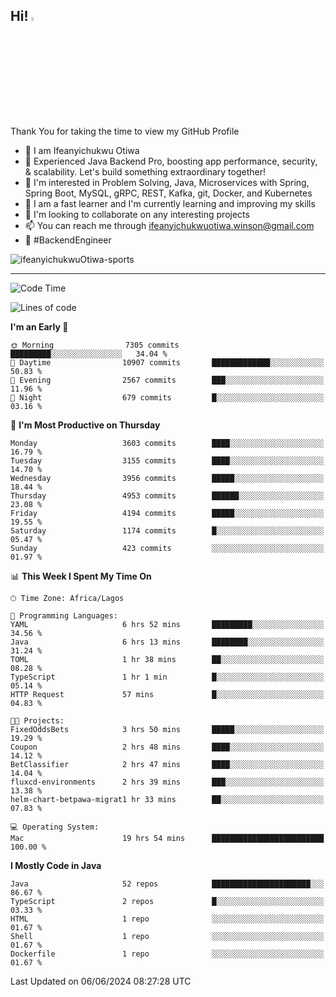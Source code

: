 <!-- BLOG-POST-LIST:START --><!-- BLOG-POST-LIST:END -->

## Hi! <img src="https://media.giphy.com/media/hvRJCLFzcasrR4ia7z/giphy.gif" width="4%"> 

Thank You for taking the time to view my GitHub Profile

- 👋 I am Ifeanyichukwu Otiwa
- 🚀 Experienced Java Backend Pro, boosting app performance, security, & scalability. Let's build something extraordinary together!
- 👀 I'm interested in Problem Solving, Java, Microservices with Spring, Spring Boot, MySQL, gRPC, REST, Kafka, git, Docker, and Kubernetes
- 🌱 I am a fast learner and I'm currently learning and improving my skills
- 💞️ I'm looking to collaborate on any interesting projects
- 📫 You can reach me through ifeanyichukwuotiwa.winson@gmail.com
- 🚀 #BackendEngineer

<p align="left" marginTop="10px"> <img src="https://komarev.com/ghpvc/?username=ifeanyichukwuOtiwa-sports&label=Profile%20views&color=0e75b6&style=for-the-badge" alt="ifeanyichukwuOtiwa-sports" /> </p>

***

<!--START_SECTION:waka-->
![Code Time](http://img.shields.io/badge/Code%20Time-2%2C597%20hrs%2012%20mins-blue)

![Lines of code](https://img.shields.io/badge/From%20Hello%20World%20I%27ve%20Written-5.6%20million%20lines%20of%20code-blue)

**I'm an Early 🐤** 

```text
🌞 Morning                7305 commits        █████████░░░░░░░░░░░░░░░░   34.04 % 
🌆 Daytime                10907 commits       █████████████░░░░░░░░░░░░   50.83 % 
🌃 Evening                2567 commits        ███░░░░░░░░░░░░░░░░░░░░░░   11.96 % 
🌙 Night                  679 commits         █░░░░░░░░░░░░░░░░░░░░░░░░   03.16 % 
```
📅 **I'm Most Productive on Thursday** 

```text
Monday                   3603 commits        ████░░░░░░░░░░░░░░░░░░░░░   16.79 % 
Tuesday                  3155 commits        ████░░░░░░░░░░░░░░░░░░░░░   14.70 % 
Wednesday                3956 commits        █████░░░░░░░░░░░░░░░░░░░░   18.44 % 
Thursday                 4953 commits        ██████░░░░░░░░░░░░░░░░░░░   23.08 % 
Friday                   4194 commits        █████░░░░░░░░░░░░░░░░░░░░   19.55 % 
Saturday                 1174 commits        █░░░░░░░░░░░░░░░░░░░░░░░░   05.47 % 
Sunday                   423 commits         ░░░░░░░░░░░░░░░░░░░░░░░░░   01.97 % 
```


📊 **This Week I Spent My Time On** 

```text
🕑︎ Time Zone: Africa/Lagos

💬 Programming Languages: 
YAML                     6 hrs 52 mins       █████████░░░░░░░░░░░░░░░░   34.56 % 
Java                     6 hrs 13 mins       ████████░░░░░░░░░░░░░░░░░   31.24 % 
TOML                     1 hr 38 mins        ██░░░░░░░░░░░░░░░░░░░░░░░   08.28 % 
TypeScript               1 hr 1 min          █░░░░░░░░░░░░░░░░░░░░░░░░   05.14 % 
HTTP Request             57 mins             █░░░░░░░░░░░░░░░░░░░░░░░░   04.83 % 

🐱‍💻 Projects: 
FixedOddsBets            3 hrs 50 mins       █████░░░░░░░░░░░░░░░░░░░░   19.29 % 
Coupon                   2 hrs 48 mins       ████░░░░░░░░░░░░░░░░░░░░░   14.12 % 
BetClassifier            2 hrs 47 mins       ████░░░░░░░░░░░░░░░░░░░░░   14.04 % 
fluxcd-environments      2 hrs 39 mins       ███░░░░░░░░░░░░░░░░░░░░░░   13.38 % 
helm-chart-betpawa-migrat1 hr 33 mins        ██░░░░░░░░░░░░░░░░░░░░░░░   07.83 % 

💻 Operating System: 
Mac                      19 hrs 54 mins      █████████████████████████   100.00 % 
```

**I Mostly Code in Java** 

```text
Java                     52 repos            ██████████████████████░░░   86.67 % 
TypeScript               2 repos             █░░░░░░░░░░░░░░░░░░░░░░░░   03.33 % 
HTML                     1 repo              ░░░░░░░░░░░░░░░░░░░░░░░░░   01.67 % 
Shell                    1 repo              ░░░░░░░░░░░░░░░░░░░░░░░░░   01.67 % 
Dockerfile               1 repo              ░░░░░░░░░░░░░░░░░░░░░░░░░   01.67 % 
```




 Last Updated on 06/06/2024 08:27:28 UTC
<!--END_SECTION:waka-->

<!--
<p align="center">
![trophy](https://github-profile-trophy.vercel.app/?username=ifeanyichukwuOtiwa-sports&theme=onedark) (https://github.com/ryo-ma/github-profile-trophy)
</p>
-->

<!---
ifeanyi-otiwa/ifeanyi-otiwa is a ✨ special ✨ repository because its `README.md` (this file) appears on your GitHub profile.
You can click the Preview link to take a look at your changes.
--->
